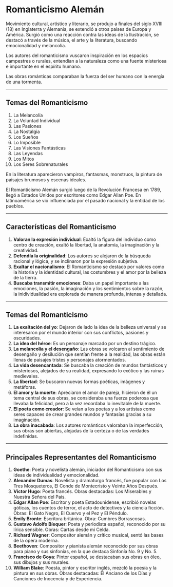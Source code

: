 # Romanticismo Alemán

Movimiento cultural, artístico y literario, se produjo a finales del siglo XVIII (18) en Inglaterra y Alemania, se extendió a otros países de Europa y América. Surgió como una reacción contra las ideas de la Ilustración, se destacó a través de la música, el arte y la literatura, buscando emocionalidad y melancolía.

Los autores del romanticismo vuscaron inspiración en los espacios campestres o rurales, entendían a la naturaleza como una fuente misteriosa e importante en el espíritu humano.

Las obras románticas comparaban la fuerza del ser humano con la energía de una tormenta.

---

## Temas del Romanticismo

1. La Melancolía
2. La Voluntad Individual
3. Las Pasiones
4. La Nostalgia
5. Los Sueños
6. Lo Imposible
7. Las Visiones Fantásticas
8. Las Leyendas
9. Los Mitos
10. Los Seres Sobrenaturales

En la literatura aparecieron vampiros, fantasmas, monstruos, la pintura de paisajes brumosos y escenas ideales.

El Romanticismo Alemán surgió luego de la Revolución Francesa en 1789, llegó a Estados Unidos por escritores como Edgar Allan Poe. En latinoamérica se vió influenciada por el pasado nacional y la entidad de los pueblos.

---

## Características del Romanticismo

1. **Valoran la expresión individual**: Exaltó la figura del individuo como centro de creación, exaltó la libertad, la anatomía, la imaginación y la creatividad.
2. **Defendía la originalidad**: Los autores se alejaron de la búsqueda racional y lógica, y se inclinaron por la expresión subjetiva.
3. **Exaltar el nacionalismo**: El Romanticismo se destacó por valores como la historia y la identidad cultural, las costumbres y el amor por la belleza de la tierra.
4. **Buscaba transmitir emociones**: Daba un papel importante a las emociones, la pasión, la imaginación y los sentimientos sobre la razón, la inidividualidad era explorada de manera profunda, intensa y detallada.

---

## Temas del Romanticismo

1. **La exaltación del yo**: Dejaron de lado la idea de la belleza universal y se interesaron por el mundo interior con sus conflictos, pasiones y oscuridades.
2. **La idea del héroe**: Es un personaje marcado por un destino trágico.
3. **La melancolía y el desengaño**: Las obras se volcaron al sentimiento de desengaño y desilución que sentían frente a la realidad, las obras están llenas de paisajes tristes y personajes atormentados.
4. **La vida desencantada**: Se buscaba la creación de mundos fantásticos y misteriosos, alejados de su realidad, expresando lo exótico y las ruinas medievales.
5. **La libertad**: Se buscaron nuevas formas poéticas, imágenes y metáforas.
6. **El amor y la muerte**: Apreciaron el amor de pareja, hicieron de él un tema central de sus obras, se consideraba una fuerza poderosa que llevaba la felicidad, pero a la vez recordaba lo inevitable de la muerte.
7. **El poeta como creador**: Se veían a los poetas y a los artistas como seres capaces de crear grandes mundos y fantasías gracias a su imaginación.
8. **La obra inacabada**: Los autores románticos valoraban la imperfección, sus obras son abiertas, alejadas de la certeza o de las verdades indefinidas.

---

## Principales Representantes del Romanticismo

1. **Goethe**: Poeta y novelista alemán, iniciador del Romanticismo con sus ideas de individualidad y emocionalidad.
2. **Alexander Dumas**: Novelista y dramaturgo francés, fue popular con Los Tres Mosqueteros, El Conde de Montecristo y Veinte Años Después.
3. **Victor Hugo**: Poeta francés. Obras destacadas: Los Miserables y Nuestra Señora del País.
4. **Edgar Allan Poe**: Escritor y poeta Estadounidense, escribió novelas góticas, los cuentos de terror, el acto de detectives y la ciencia ficción. Obras: El Gato Negro, El Cuervo y el Pez y El Péndulo.
5. **Emily Bronte**: Escritora británica. Obra: Cumbres Borrascosas.
6. **Gustavo Adolfo Bíequer**: Poeta y periodista español, reconocido por su lírica sensible. Obras: Cartas desde mi Celda.
7. **Richard Wagner**: Compositor alemán y crítico musical, sentó las bases de la opera moderna.
8. **Beethoven**: Compositor y pianista alemán reconocido por sus obras para piano y sus sinfonías, en la que destaca Sinfonía No. 9 y No. 5.
9. **Francisco de Goya**: Pintor español, se destacaban sus obras en óleo, sus dibujos y sus murales.
10. **William Blake**: Poesta, pintor y escritor inglés, mezcló la poesía y la pintura en sus obras. Obras destacadas: El Anciano de los Días y Canciones de Inocencia y de Experiencia.
